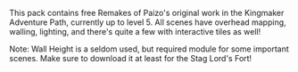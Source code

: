 This pack contains free Remakes of Paizo's original work in the Kingmaker Adventure Path, currently up to level 5. All scenes have overhead mapping, walling, lighting, and there's quite a few with interactive tiles as well!

Note: Wall Height is a seldom used, but required module for some important scenes. Make sure to download it at least for the Stag Lord's Fort!
